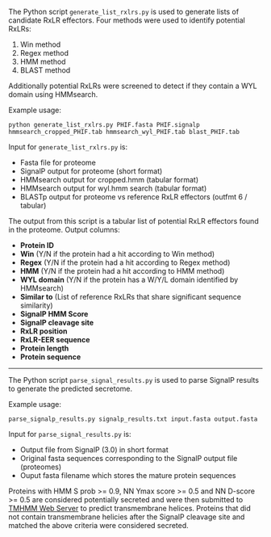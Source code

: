 The Python script `generate_list_rxlrs.py` is used to generate lists of candidate RxLR effectors. Four methods were used to identify potential RxLRs:

1. Win method
2. Regex method
3. HMM method
4. BLAST method

Additionally potential RxLRs were screened to detect if they contain a WYL domain using HMMsearch.

Example usage:

	python generate_list_rxlrs.py PHIF.fasta PHIF.signalp hmmsearch_cropped_PHIF.tab hmmsearch_wyl_PHIF.tab blast_PHIF.tab

Input for `generate_list_rxlrs.py` is:

- Fasta file for proteome
- SignalP output for proteome (short format)
- HMMsearch output for cropped.hmm (tabular format)
- HMMsearch output for wyl.hmm search (tabular format)
- BLASTp output for proteome vs reference RxLR effectors (outfmt 6 / tabular)

The output from this script is a tabular list of potential RxLR effectors found in the proteome.
Output columns:

- **Protein ID**
- **Win** (Y/N if the protein had a hit according to Win method)
- **Regex** (Y/N if the protein had a hit according to Regex method)
- **HMM** (Y/N if the protein had a hit according to HMM method)
- **WYL domain** (Y/N if the protein has a W/Y/L domain identified by HMMsearch)
- **Similar to** (List of reference RxLRs that share significant sequence similarity)
- **SignalP HMM Score**
- **SignalP cleavage site**
- **RxLR position**
- **RxLR-EER sequence**
- **Protein length**
- **Protein sequence**

------

The Python script `parse_signal_results.py` is used to parse SignalP results to generate the predicted secretome.

Example usage:

	parse_signalp_results.py signalp_results.txt input.fasta output.fasta

Input for `parse_signal_results.py` is:

- Output file from SignalP (3.0) in short format
- Original fasta sequences corresponding to the SignalP output file (proteomes)
- Ouput fasta filename which stores the mature protein sequences

Proteins with HMM S prob >= 0.9, NN Ymax score >= 0.5 and NN D-score >= 0.5 are considered potentially secreted and were then
submitted to [TMHMM Web Server](http://www.cbs.dtu.dk/services/TMHMM/) to predict transmembrane helices. Proteins that
did not contain transmembrane helicies after the SignalP cleavage site and matched the above criteria were considered
secreted.